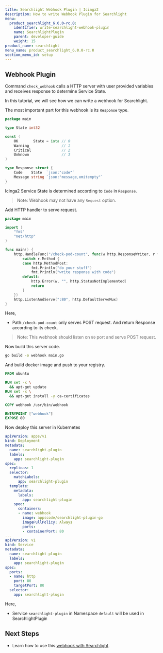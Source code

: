 ```yaml
---
title: Searchlight Webhook Plugin | Icinga2
description: How to write Webhook Plugin for Searchlight 
menu:
  product_searchlight_6.0.0-rc.0:
    identifier: write-searchlight-webhook-plugin
    name: SearchlightPlugin
    parent: developer-guide
    weight: 15
product_name: searchlight
menu_name: product_searchlight_6.0.0-rc.0
section_menu_id: setup
---
```


## Webhook Plugin

Command `check_webhook` calls a HTTP server with user provided variables and receives response to determine Service State.

In this tutorial, we will see how we can write a webhook for Searchlight.

The most important part for this webhook is its `Response` type.

```go
package main

type State int32

const (
	OK       State = iota // 0
	Warning               // 1
	Critical              // 2
	Unknown               // 3
)

type Response struct {
	Code    State  `json:"code"`
	Message string `json:"message,omitempty"`
}
```

Icinga2 Service State is determined according to `Code` in `Response`. 

> Note: Webhook may not have any `Request` option.

Add HTTP handler to serve request.

```go
package main

import (
	"fmt"
	"net/http"
)

func main() {
	http.HandleFunc("/check-pod-count", func(w http.ResponseWriter, r *http.Request) {
		switch r.Method {
		case http.MethodPost:
			fmt.Println("do your stuff")
			fmt.Println("write response with code")
		default:
			http.Error(w, "", http.StatusNotImplemented)
			return
		}
	})
	http.ListenAndServe(":80", http.DefaultServeMux)
}
```

Here,

- Path `/check-pod-count` only serves POST request. And return Response according to its check.

> Note: This webhook should listen on `80` port and serve POST request.


Now build this server code.

```bash
go build -o webhook main.go
```

And build docker image and push to your registry.

```dockerfile
FROM ubuntu

RUN set -x \
  && apt-get update 
RUN set -x \
  && apt-get install -y ca-certificates

COPY webhook /usr/bin/webhook

ENTRYPOINT ["webhook"]
EXPOSE 80
```

Now deploy this server in Kubernetes

```yaml
apiVersion: apps/v1
kind: Deployment
metadata:
  name: searchlight-plugin
  labels:
    app: searchlight-plugin
spec:
  replicas: 1
  selector:
    matchLabels:
      app: searchlight-plugin
  template:
    metadata:
      labels:
        app: searchlight-plugin
    spec:
      containers:
      - name: webhook
        image: appscode/searchlight-plugin-go
        imagePullPolicy: Always
        ports:
        - containerPort: 80
---
apiVersion: v1
kind: Service
metadata:
  name: searchlight-plugin
  labels:
    app: searchlight-plugin
spec:
  ports:
  - name: http
    port: 80
    targetPort: 80
  selector:
    app: searchlight-plugin
```

Here,

- Service `searchlight-plugin` in Namespace `default` will be used in SearchlightPlugin

## Next Steps

- Learn how to use this [webhook with Searchlight](/docs/guides/plugin/webhook-plugin.md).